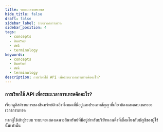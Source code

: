 ```yaml
---
title: ระยะเวลาการเทรด
hide_title: false
draft: false
sidebar_label: ระยะเวลาการเทรด
sidebar_position: 4
tags:
  - concepts
  - สินทรัพย์
  - ดัชนี
  - terminology
keywords:
  - concepts
  - สินทรัพย์
  - ดัชนี
  - terminology
description: การเรียกใช้ API เพื่อระยะเวลาการเทรดคืออะไร?
---
```


### การเรียกใช้ API เพื่อระยะเวลาการเทรดคืออะไร?

เรียกดูลิสต์รายการของสินทรัพย์อ้างอิงทั้งหมดที่มีอยู่และประเภทสัญญาที่เกี่ยวข้องและขอบเขตระยะเวลาการเทรด

หากผู้ใช้เข้าสู่ระบบ ระบบจะแสดงเฉพาะสินทรัพย์ที่มีอยู่สำหรับบริษัทแลนดิ้งที่เชื่อมโยงกับบัญชีของผู้ใช้นั้นเท่านั้น
